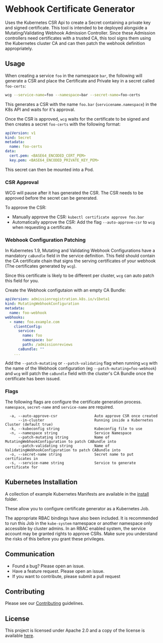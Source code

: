 # Webhook Certificate Generator
Uses the Kubernetes CSR Api to create a Secret containing a private key and
signed certificate.
This tool is intended to be deployed alongside a Mutating/Validating
Webhook Admission Controller.
Since these Admission controllers need certificates with a trusted CA,
this tool signs them using the Kubernetes cluster CA and can then patch the
webhook definition appropriately.

## Usage
When creating a service `foo` in the namespace `bar`, the following will
generate a CSR and place the Certificate and Private key in a secret called
`foo-certs`:

```bash
wcg --service-name=foo --namespace=bar --secret-name=foo-certs
```

This generates a CSR with the name `foo.bar` (`servicename.namespace`) in the
K8s API and waits for it's approval.

Once the CSR is approved, `wcg` waits for the certificate to be signed and then
creates a secret `foo-certs` with the following format:
```yaml
apiVersion: v1
kind: Secret
metadata:
  name: foo-certs
data:
  cert.pem: <BASE64_ENCODED_CERT_PEM>
  key.pem: <BASE64_ENCODED_PRIVATE_KEY_PEM>
```

This secret can then be mounted into a Pod.

### CSR Approval
WCG will pause after it has generated the CSR. The CSR needs to be approved
before the secret can be generated.

To approve the CSR:
- Manually approve the CSR: `kubectl certificate approve foo.bar`
- Automatically approve the CSR: Add the flag `--auto-approve-csr` to `wcg` when
  requesting a certificate.

### Webhook Configuration Patching
In Kubernetes 1.9, Mutating and Validating Webhook Configurations have a
mandatory `caBundle` field in the service definition. This field should contain
the CA certificate chain that signs the serving certificates of your webhook
(The certificates generated by `wcg`).

Since this certificate is likely to be different per cluster, `wcg` can auto
patch this field for you.

Create the Webhook configutaion with an empty CA Bundle:
```yaml
apiVersion: admissionregistration.k8s.io/v1beta1
kind: MutatingWebhookConfiguration
metadata:
  name: foo-webhook
webhooks:
  - name: foo.example.com
    clientConfig:
      service:
        name: foo
        namespace: bar
        path: /admissionreviews
      caBundle: ""
    ...
```

Add the `--patch-mutating` or `--patch-validating` flag when running `wcg` with
the name of the Webhook configuration (eg `--patch-mutating=foo-webhook`) and
`wcg` will patch the `caBundle` field with the cluster's CA Bundle once the
certificate has been issued.

### Flags
The following flags are configure the certificate generation process.
`namespace`, `secret-name` and `service-name` are required.
```
  -a, --auto-approve-csr                 Auto approve CSR once created
      --in-cluster                       Running inside a Kubernetes Cluster (default true)
  -k, --kubeconfig string                Kubeconfig file to use
  -n, --namespace string                 Service Namespace
      --patch-mutating string            Name of MutatingWebhookConfiguration to patch CABundle into
      --patch-validating string          Name of ValidatingWebhookConfiguration to patch CABundle into
  -o, --secret-name string               Secret name to put certificates in
  -s, --service-name string              Service to generate certificate for
```

## Kubernetes Installation
A collection of example Kubernetes Manifests are available in the
[install](install/kubernetes) folder.

These allow you to configure certificate generator as a Kubernetes Job.

The appropriate RBAC bindings have also been included.
It is recommended to run this Job in the `kube-system` namespace or another
namespace only accessible by cluster admins.
In an RBAC enabled system, the service account may be granted rights to approve
CSRs.
Make sure you understand the risks of this before you grant these privileges.

## Communication

* Found a bug? Please open an issue.
* Have a feature request. Please open an issue.
* If you want to contribute, please submit a pull request

## Contributing
Please see our [Contributing](CONTRIBUTING.md) guidelines.

## License
This project is licensed under Apache 2.0 and a copy of the license is available [here](LICENSE).
